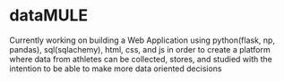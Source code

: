 # dataMULE
Currently working on building a Web Application using python(flask, np, pandas), sql(sqlachemy), html, css, and js in order to create a platform where data from athletes can be collected, stores, and studied with the intention to be able to make more data oriented decisions
